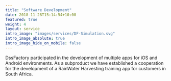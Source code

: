 ```yaml
---
title: "Software Development"
date: 2018-11-28T15:14:54+10:00
featured: true
weight: 4
layout: service
intro_image: "images/services/DF-Simulation.svg"
intro_image_absolute: true
intro_image_hide_on_mobile: false
---
```


DssFactory participated in the development of multiple apps for iOS and Android environments. As a subproduct we have established a cooperation for the development of a RainWater Harvesting training app for customers in South Africa. 
